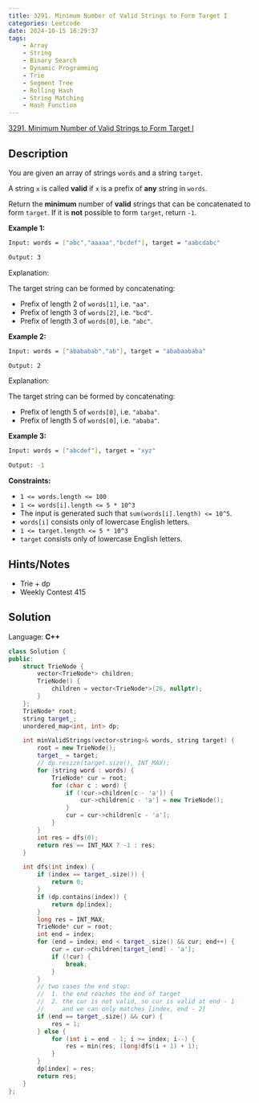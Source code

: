 ```yaml
---
title: 3291. Minimum Number of Valid Strings to Form Target I
categories: Leetcode
date: 2024-10-15 16:29:37
tags:
    - Array
    - String
    - Binary Search
    - Dynamic Programming
    - Trie
    - Segment Tree
    - Rolling Hash
    - String Matching
    - Hash Function
---
```


[3291. Minimum Number of Valid Strings to Form Target I](https://leetcode.com/problems/minimum-number-of-valid-strings-to-form-target-i/description/)

## Description

You are given an array of strings `words` and a string `target`.

A string `x` is called **valid**  if `x` is a prefix of **any**  string in `words`.

Return the **minimum**  number of **valid**  strings that can be concatenated to form `target`. If it is **not**  possible to form `target`, return `-1`.

**Example 1:**

```bash
Input: words = ["abc","aaaaa","bcdef"], target = "aabcdabc"

Output: 3
```

Explanation:

The target string can be formed by concatenating:

- Prefix of length 2 of `words[1]`, i.e. `"aa"`.
- Prefix of length 3 of `words[2]`, i.e. `"bcd"`.
- Prefix of length 3 of `words[0]`, i.e. `"abc"`.

**Example 2:**

```bash
Input: words = ["abababab","ab"], target = "ababaababa"

Output: 2
```

Explanation:

The target string can be formed by concatenating:

- Prefix of length 5 of `words[0]`, i.e. `"ababa"`.
- Prefix of length 5 of `words[0]`, i.e. `"ababa"`.

**Example 3:**

```bash
Input: words = ["abcdef"], target = "xyz"

Output: -1
```

**Constraints:**

- `1 <= words.length <= 100`
- `1 <= words[i].length <= 5 * 10^3`
- The input is generated such that `sum(words[i].length) <= 10^5`.
- `words[i]` consists only of lowercase English letters.
- `1 <= target.length <= 5 * 10^3`
- `target` consists only of lowercase English letters.

## Hints/Notes

- Trie + dp
- Weekly Contest 415

## Solution

Language: **C++**

```C++
class Solution {
public:
    struct TrieNode {
        vector<TrieNode*> children;
        TrieNode() {
            children = vector<TrieNode*>(26, nullptr);
        }
    };
    TrieNode* root;
    string target_;
    unordered_map<int, int> dp;

    int minValidStrings(vector<string>& words, string target) {
        root = new TrieNode();
        target_ = target;
        // dp.resize(target.size(), INT_MAX);
        for (string word : words) {
            TrieNode* cur = root;
            for (char c : word) {
                if (!cur->children[c - 'a']) {
                    cur->children[c - 'a'] = new TrieNode();
                }
                cur = cur->children[c - 'a'];
            }
        }
        int res = dfs(0);
        return res == INT_MAX ? -1 : res;
    }

    int dfs(int index) {
        if (index == target_.size()) {
            return 0;
        }
        if (dp.contains(index)) {
            return dp[index];
        }
        long res = INT_MAX;
        TrieNode* cur = root;
        int end = index;
        for (end = index; end < target_.size() && cur; end++) {
            cur = cur->children[target_[end] - 'a'];
            if (!cur) {
                break;
            }
        }
        // two cases the end stop:
        //  1. the end reaches the end of target
        //  2. the cur is not valid, so cur is valid at end - 1
        //     and we can only matches [index, end - 2]
        if (end == target_.size() && cur) {
            res = 1;
        } else {
            for (int i = end - 1; i >= index; i--) {
                res = min(res, (long)dfs(i + 1) + 1);
            }
        }
        dp[index] = res;
        return res;
    }
};
```
